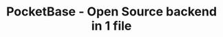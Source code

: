 ---
name: pocketbase
host: pocketbase.io
origin: https://pocketbase.io
pathname: /
search: ''
href: https://pocketbase.io/
title: PocketBase - Open Source backend in 1 file
ogTitle: PocketBase - Open Source backend in 1 file
twitterTitle: PocketBase - Open Source backend in 1 file
description: >-
  Open Source backend in 1 file with realtime database, authentication, file
  storage and admin dashboard
ogDescription: >-
  Open Source backend in 1 file with realtime database, authentication, file
  storage and admin dashboard
image: /images/og.png
ogImage: /images/og.png
twitterImage: /images/og.png
keywords: ''
logo: ''

---